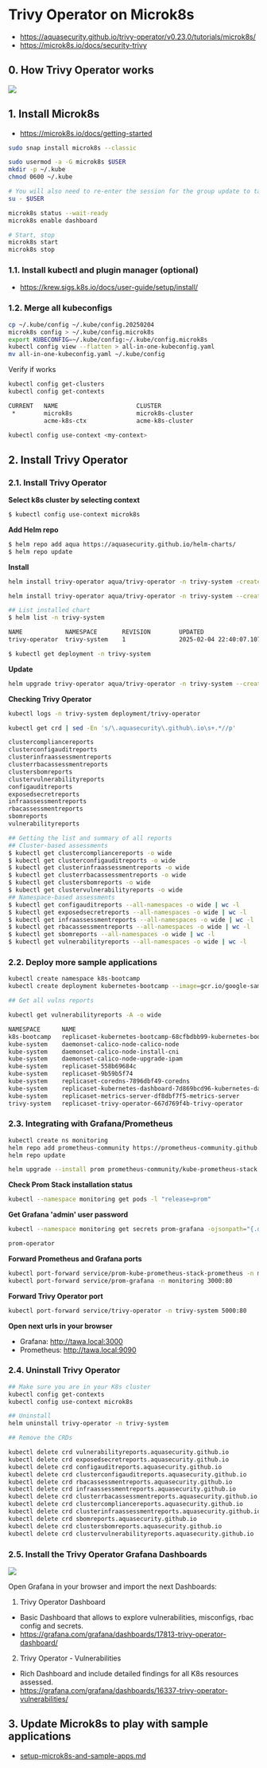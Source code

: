 # Trivy Operator on Microk8s

- https://aquasecurity.github.io/trivy-operator/v0.23.0/tutorials/microk8s/
- https://microk8s.io/docs/security-trivy


## 0. How Trivy Operator works

![](trivy-operator-cfg/trivy-operator-00-architecture.png)

## 1. Install Microk8s

- https://microk8s.io/docs/getting-started

```sh
sudo snap install microk8s --classic

sudo usermod -a -G microk8s $USER
mkdir -p ~/.kube
chmod 0600 ~/.kube

# You will also need to re-enter the session for the group update to take place:
su - $USER

microk8s status --wait-ready
microk8s enable dashboard

# Start, stop
microk8s start
microk8s stop
```

### 1.1. Install kubectl and plugin manager (optional)

- https://krew.sigs.k8s.io/docs/user-guide/setup/install/

### 1.2. Merge all kubeconfigs

```sh
cp ~/.kube/config ~/.kube/config.20250204
microk8s config > ~/.kube/config.microk8s 
export KUBECONFIG=~/.kube/config:~/.kube/config.microk8s
kubectl config view --flatten > all-in-one-kubeconfig.yaml
mv all-in-one-kubeconfig.yaml ~/.kube/config
```
Verify if works
```sh
kubectl config get-clusters
kubectl config get-contexts

CURRENT   NAME                      CLUSTER                                                 AUTHINFO                                                NAMESPACE
 *        microk8s                  microk8s-cluster                                        foo-usr                                                   
          acme-k8s-ctx              acme-k8s-cluster                                        acme-k8s-usr      

kubectl config use-context <my-context>
```

## 2. Install Trivy Operator


### 2.1. Install Trivy Operator

**Select k8s cluster by selecting context**
```sh
$ kubectl config use-context microk8s
```

**Add Helm repo**
```sh
$ helm repo add aqua https://aquasecurity.github.io/helm-charts/
$ helm repo update
```

**Install**
```sh
helm install trivy-operator aqua/trivy-operator -n trivy-system -create-namespace --version 0.25.0 --values ./trivy-operator-cfg/values-trivy-operator.yaml --debug 

helm install trivy-operator aqua/trivy-operator -n trivy-system --create-namespace --version 0.25.0 -f ./trivy-operator-cfg/values-trivy-operator.yaml 

## List installed chart
$ helm list -n trivy-system

NAME            NAMESPACE       REVISION        UPDATED                                 STATUS          CHART                   APP VERSION
trivy-operator  trivy-system    1               2025-02-04 22:40:07.107265491 +0100 CET deployed        trivy-operator-0.25.0   0.23.0 

$ kubectl get deployment -n trivy-system
```

**Update**
```sh
helm upgrade trivy-operator aqua/trivy-operator -n trivy-system --create-namespace --version 0.25.0 -f ./trivy-operator-cfg/values-trivy-operator.yaml 
```

**Checking Trivy Operator**

```sh
kubectl logs -n trivy-system deployment/trivy-operator

kubectl get crd | sed -En 's/\.aquasecurity\.github\.io\s+.*//p'

clustercompliancereports
clusterconfigauditreports
clusterinfraassessmentreports
clusterrbacassessmentreports
clustersbomreports
clustervulnerabilityreports
configauditreports
exposedsecretreports
infraassessmentreports
rbacassessmentreports
sbomreports
vulnerabilityreports

## Getting the list and summary of all reports
## Cluster-based assessments
$ kubectl get clustercompliancereports -o wide
$ kubectl get clusterconfigauditreports -o wide
$ kubectl get clusterinfraassessmentreports -o wide
$ kubectl get clusterrbacassessmentreports -o wide
$ kubectl get clustersbomreports -o wide
$ kubectl get clustervulnerabilityreports -o wide
## Namespace-based assessments
$ kubectl get configauditreports --all-namespaces -o wide | wc -l
$ kubectl get exposedsecretreports --all-namespaces -o wide | wc -l
$ kubectl get infraassessmentreports --all-namespaces -o wide | wc -l
$ kubectl get rbacassessmentreports --all-namespaces -o wide | wc -l
$ kubectl get sbomreports --all-namespaces -o wide | wc -l
$ kubectl get vulnerabilityreports --all-namespaces -o wide | wc -l
```

### 2.2. Deploy more sample applications

```sh
kubectl create namespace k8s-bootcamp 
kubectl create deployment kubernetes-bootcamp --image=gcr.io/google-samples/kubernetes-bootcamp:v1 -n k8s-bootcamp

## Get all vulns reports

kubectl get vulnerabilityreports -A -o wide

NAMESPACE      NAME                                                              REPOSITORY                           TAG       SCANNER   AGE   CRITICAL   HIGH   MEDIUM   LOW   UNKNOWN
k8s-bootcamp   replicaset-kubernetes-bootcamp-68cfbdbb99-kubernetes-bootcamp     google-samples/kubernetes-bootcamp   v1        Trivy     61s   76         210    165      18    22
kube-system    daemonset-calico-node-calico-node                                 calico/node                          v3.25.1   Trivy     44m   7          44     76       58    0
kube-system    daemonset-calico-node-install-cni                                 calico/cni                           v3.25.1   Trivy     44m   30         120    183      3     0
kube-system    daemonset-calico-node-upgrade-ipam                                calico/cni                           v3.25.1   Trivy     44m   30         120    183      3     0
kube-system    replicaset-558b69684c                                             calico/kube-controllers              v3.25.1   Trivy     44m   7          29     40       1     0
kube-system    replicaset-9b59b5f74                                              kubernetesui/metrics-scraper         v1.0.8    Trivy     44m   4          37     27       1     0
kube-system    replicaset-coredns-7896dbf49-coredns                              coredns/coredns                      1.10.1    Trivy     44m   4          18     25       1     0
kube-system    replicaset-kubernetes-dashboard-7d869bcd96-kubernetes-dashboard   kubernetesui/dashboard               v2.7.0    Trivy     40m   4          29     27       0     0
kube-system    replicaset-metrics-server-df8dbf7f5-metrics-server                metrics-server/metrics-server        v0.6.3    Trivy     44m   4          16     23       0     1
trivy-system   replicaset-trivy-operator-667d769f4b-trivy-operator               aquasec/trivy-operator               0.23.0    Trivy     25m   2          2      2        1     0
```

### 2.3. Integrating with Grafana/Prometheus

```sh
kubectl create ns monitoring
helm repo add prometheus-community https://prometheus-community.github.io/helm-charts
helm repo update

helm upgrade --install prom prometheus-community/kube-prometheus-stack -n monitoring --values ./trivy-operator-cfg/values-prom-stack.yaml
```

**Check Prom Stack installation status**
```sh
kubectl --namespace monitoring get pods -l "release=prom"
```

**Get Grafana 'admin' user password**
```sh
kubectl --namespace monitoring get secrets prom-grafana -ojsonpath="{.data.admin-password}" | base64 -d ; echo

prom-operator
```

**Forward Prometheus and Grafana ports**
```sh
kubectl port-forward service/prom-kube-prometheus-stack-prometheus -n monitoring 9090:9090
kubectl port-forward service/prom-grafana -n monitoring 3000:80
```

**Forward Trivy Operator port**
```sh
kubectl port-forward service/trivy-operator -n trivy-system 5000:80
```

**Open next urls in your browser**
* Grafana: http://tawa.local:3000 
* Prometheus: http://tawa.local:9090


### 2.4. Uninstall Trivy Operator

```sh
## Make sure you are in your K8s cluster
kubectl config get-contexts 
kubectl config use-context microk8s

## Uninstall
helm uninstall trivy-operator -n trivy-system

## Remove the CRDs

kubectl delete crd vulnerabilityreports.aquasecurity.github.io
kubectl delete crd exposedsecretreports.aquasecurity.github.io
kubectl delete crd configauditreports.aquasecurity.github.io
kubectl delete crd clusterconfigauditreports.aquasecurity.github.io
kubectl delete crd rbacassessmentreports.aquasecurity.github.io
kubectl delete crd infraassessmentreports.aquasecurity.github.io
kubectl delete crd clusterrbacassessmentreports.aquasecurity.github.io
kubectl delete crd clustercompliancereports.aquasecurity.github.io
kubectl delete crd clusterinfraassessmentreports.aquasecurity.github.io
kubectl delete crd sbomreports.aquasecurity.github.io
kubectl delete crd clustersbomreports.aquasecurity.github.io
kubectl delete crd clustervulnerabilityreports.aquasecurity.github.io
```

### 2.5. Install the Trivy Operator Grafana Dashboards

![](trivy-operator-cfg/trivy-operator-01-import-grafana-dashboard.png)

Open Grafana in your browser and import the next Dashboards:
1. Trivy Operator Dashboard
  - Basic Dashboard that allows to explore vulnerabilities, misconfigs, rbac config and secrets. 
  - https://grafana.com/grafana/dashboards/17813-trivy-operator-dashboard/
2. Trivy Operator - Vulnerabilities
  - Rich Dashboard and include detailed findings for all K8s resources assessed.
  - https://grafana.com/grafana/dashboards/16337-trivy-operator-vulnerabilities/


## 3. Update Microk8s to play with sample applications

* [setup-microk8s-and-sample-apps.md](setup-microk8s-and-sample-apps.md)